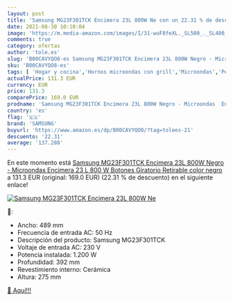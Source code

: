 ```yaml
---
layout: post
title: 'Samsung MG23F301TCK Encimera 23L 800W Ne con un 22.31 % de descuento'
date: 2021-08-30 10:10:04
image: 'https://m.media-amazon.com/images/I/31-wuF8feXL._SL500_._SL400_.jpg'
comments: true
category: ofertas
author: 'tole.es'
slug: 'B00CAVYQO8-es Samsung MG23F301TCK Encimera 23L 800W Negro - Microondas...'
sku: 'B00CAVYQO8-es'
tags: [ 'Hogar y cocina','Hornos microondas con grill','Microondas','Pequeño electrodoméstico','samsung', ]
actualPrice: 131.3 EUR
currency: EUR
price: 131.3
comparePrice: 169.0 EUR
prodname: 'Samsung MG23F301TCK Encimera 23L 800W Negro - Microondas  Encimera  23 L  800 W  Botones  Giratorio  Retirable  color negro'
country: 'es'
flag: '🇪🇸'
brand: 'SAMSUNG'
buyurl: 'https://www.amazon.es/dp/B00CAVYQO8/?tag=tolees-21'
descuento: '22.31'
average: '137.288'
---
```


En este momento está [Samsung MG23F301TCK Encimera 23L 800W Negro - Microondas  Encimera  23 L  800 W  Botones  Giratorio  Retirable  color negro](https://www.amazon.es/dp/B00CAVYQO8/?tag=tolees-21) a 131.3 EUR (original: 169.0 EUR) (22.31 %  de descuento) en el siguiente enlace!

[![Samsung MG23F301TCK Encimera 23L 800W Ne](https://m.media-amazon.com/images/I/31-wuF8feXL._SL500_._SL400_.jpg)](https://www.amazon.es/dp/B00CAVYQO8/?tag=tolees-21)

🔎:

- Ancho: 489 mm
- Frecuencia de entrada AC: 50 Hz
- Descripción del producto: Samsung MG23F301TCK
- Voltaje de entrada AC: 230 V
- Potencia instalada: 1.200 W
- Profundidad: 392 mm
- Revestimiento interno: Cerámica
- Altura: 275 mm

[🛒 Aquí!!!](https://www.amazon.es/dp/B00CAVYQO8/?tag=tolees-21)
